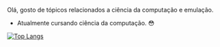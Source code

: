 Olá, gosto de tópicos relacionados a ciência da computação e emulação.

- Atualmente cursando ciência da computação. 😳 


[![Top Langs](https://github-readme-stats.vercel.app/api/top-langs/?username=anuraghazra&layout=compact)](https://github.com/Every2)

